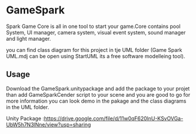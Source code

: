 # GameSpark

Spark Game Core is all in one tool to start your game.Core contains pool System, UI manager, camera system, visual event system, sound manager and light manager.

you can find class diagram for this project in tje UML folder (Game Spark UML.mdj can be open using StartUML its a free software modelleing tool).  

## Usage

Download the GameSpark.unitypackage and add the package to your projet than add GameSparkCender script to your scene and you are good to go for more information you can look demo in the pakage and the class diagrams in the UML folder.

Unity Package :<https://drive.google.com/file/d/11w0qF620lnU-KSvOVGa-UbW5h7N3lNne/view?usp=sharing>

